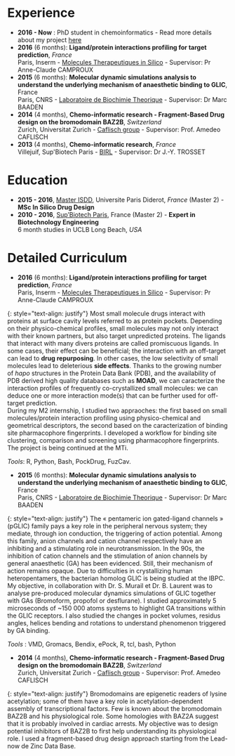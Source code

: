 # Experience 
* **2016 - Now** : PhD student in chemoinformatics - Read more details about my project <a class="atitle" href="{{ site.github.research }}">here</a>
 * **2016** (6 months): **Ligand/protein interactions profiling for target prediction**, *France* <br>Paris, Inserm - <a href="http://www.mti.univ-paris-diderot.fr">Molecules Therapeutiques in Silico</a> - Supervisor: Pr Anne-Claude CAMPROUX
 * **2015** (6 months): **Molecular dynamic simulations analysis to understand the underlying mechanism of anaesthetic binding to GLIC**, France <br>Paris, CNRS - <a href="http://www.ibpc.fr">Laboratoire de Biochimie Theorique</a> - Supervisor: Dr Marc BAADEN
 * **2014** (4 months), **Chemo-informatic research - Fragment-Based Drug design on the bromodomain BAZ2B**, *Switzerland* <br>Zurich, Universitat Zurich - <a href="http://www.biochem-caflisch.uzh.ch">Caflisch group</a> - Supervisor: Prof. Amedeo CAFLISCH
* **2013** (4 months), **Chemo-informatic research**, *France* <br>Villejuif, Sup'Biotech Paris - <a href="https://www.supbiotech.fr/recherche-biotechnologie/laboratoire-birl-bioinformatique">BIRL</a> - Supervisor: Dr J.-Y. TROSSET

# Education 
* **2015 - 2016**, <a href="http://isddteach.sdv.univ-paris-diderot.fr/fr/accueil.html">Master ISDD</a>, Universite Paris Diderot, *France* (Master 2) - **MSc In Silico Drug Design** 
* **2010 - 2016**, <a href="https://www.supbiotech.fr">Sup’Biotech Paris</a>, France (Master 2) - **Expert in Biotechnology Engineering**<br>
6 month studies in UCLB Long Beach, *USA*

# Detailed Curriculum
* **2016** (6 months): **Ligand/protein interactions profiling for target prediction**, *France* <br>Paris, Inserm - <a href="http://www.mti.univ-paris-diderot.fr">Molecules Therapeutiques in Silico</a> - Supervisor: Pr Anne-Claude CAMPROUX

{: style="text-align: justify"}
Most small molecule drugs interact with proteins at surface cavity levels referred to as protein pockets. Depending on their physico-chemical profiles, small molecules may not only interact with their known partners, but also target unpredicted proteins. The ligands that interact with many divers proteins are called promiscuous ligands. In some cases, their effect can be beneficial; the interaction with an off-target can lead to **drug repurposing**. In other cases, the low selectivity of small molecules lead to deleterious **side effects**.
Thanks to the growing number of *hapo* structures in the Protein Data Bank (PDB), and the availability of PDB derived high quality databases such as **MOAD**, we can caracterize the interaction profiles of frequently co-crystallized small molecules: we can deduce one or more interaction mode(s) that can be further used for off-target prediction.<br>
During my M2 internship, I studied two appraoches: the first based on small molecules/protein interaction profiling using physico-chemical and geometrical descriptors, the second based on the caracterization of binding site pharmacophore fingerprints. I developed a workflow for binding site clustering, comparison and screening using pharmacophore fingerprints. The project is being continued at the MTi.<br>

*Tools*: R, Python, Bash, PockDrug, FuzCav.

 * **2015** (6 months): **Molecular dynamic simulations analysis to understand the underlying mechanism of anaesthetic binding to GLIC**, France <br>Paris, CNRS - <a href="http://www.ibpc.fr">Laboratoire de Biochimie Theorique</a> - Supervisor: Dr Marc BAADEN

{: style="text-align: justify"}
The « pentameric ion gated-ligand channels » (pGLIC) family pays a key role in the peripheral nervous system; they mediate, through ion conduction, the triggering of action potential. Among this family, anion channels and cation channel respectively have an inhibiting and a stimulating role in neurotransmission. In the 90s, the inhibition of cation channels and the stimulation of anion channels by general anaesthetic (GA) has been evidenced. Still, their mechanism of action remains opaque. Due to difficulties in crystallizing human heteropentamers, the bacterian homolog GLIC is being studied at the IBPC. <br>
My objective, in collaboration with Dr. S. Murail et Dr. B. Laurent was to analyse pre-produced molecular dynamics simulations of GLIC together with GAs (Bromoform, propofol or desflurane). I studied approximately 5 microseconds of ~150 000 atoms systems to highlight GA transitions within the GLIC receptors. I also studied the changes in pocket volumes, residus angles, helices bending and rotations to understand phenomenon triggered by GA binding.

*Tools* : VMD, Gromacs, Bendix, ePock, R, tcl, bash, Python

* **2014** (4 months), **Chemo-informatic research - Fragment-Based Drug design on the bromodomain BAZ2B**, *Switzerland* <br>Zurich, Universitat Zurich - <a href="http://www.biochem-caflisch.uzh.ch">Caflisch group</a> - Supervisor: Prof. Amedeo CAFLISCH

{: style="text-align: justify"}
Bromodomains are epigenetic readers of lysine acetylation; some of them have a key role in acetylation-dependent assembly of transcriptional factors. Few is known about the bromodomain BAZ2B and his physiological role. Some homologies with BAZ2A suggest that it is probably involved in cardiac arrests. 
My objective was to design potential inhibitors of BAZ2B to first help understanding its physiological role. I used a fragment-based drug design approach starting from the Lead-now de Zinc Data Base. 
 
 
